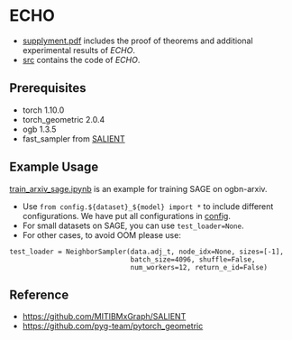 # ECHO

- [supplyment.pdf](https://github.com/loc-l/ECHO/blob/main/supplyment.pdf) includes the proof of theorems and additional experimental results of *ECHO*.
- [src](https://github.com/loc-l/ECHO/blob/main/src) contains the code of  *ECHO*.

## Prerequisites
- torch 1.10.0
- torch_geometric 2.0.4
- ogb 1.3.5
- fast_sampler from [SALIENT](https://github.com/MITIBMxGraph/SALIENT)

## Example Usage
[train_arxiv_sage.ipynb](https://github.com/loc-l/ECHO/blob/main/src/train_arxiv_sage.ipynb) is an example for training SAGE on ogbn-arxiv.

- Use ```from config.${dataset}_${model} import *``` to include different configurations. We have put all configurations in [config](https://github.com/loc-l/ECHO/blob/main/src/config).
- For small datasets on SAGE, you can use ```test_loader=None```. 
- For other cases, to avoid OOM please use:
```
test_loader = NeighborSampler(data.adj_t, node_idx=None, sizes=[-1],
                              batch_size=4096, shuffle=False,
                              num_workers=12, return_e_id=False)
```


## Reference
- https://github.com/MITIBMxGraph/SALIENT
- https://github.com/pyg-team/pytorch_geometric
